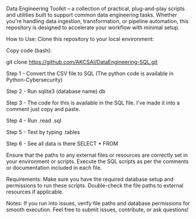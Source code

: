 Data Engineering Toolkit – a collection of practical, plug-and-play scripts and utilities built to support common data engineering tasks. 
Whether you're handling data ingestion, transformation, or pipeline automation, this repository is designed to accelerate your workflow with minimal setup.

How to Use: Clone this repository to your local environment:

Copy code (bash):

git clone https://github.com/AKCSAI/DataEngineering-SQL.git

Step 1 - Convert the CSV file to SQL (The python code is available in Python-Cybersecurity)

Step 2 - Run sqlite3 (database name).db

Step 3 - The code for this is available in the SQL file. I've made it into a comment just copy and paste.

Step 4 - Run .read .sql

Step 5 - Test by typing .tables

Step 6 - See all data is there SELECT * FROM

Ensure that the paths to any external files or resources are correctly set in your environment or scripts. Execute the SQL scripts as per the comments or documentation included in each file.

Requirements: Make sure you have the required database setup and permissions to run these scripts. Double-check the file paths to external resources if applicable.

Notes: If you run into issues, verify file paths and database permissions for smooth execution. Feel free to submit issues, contribute, or ask questions!
